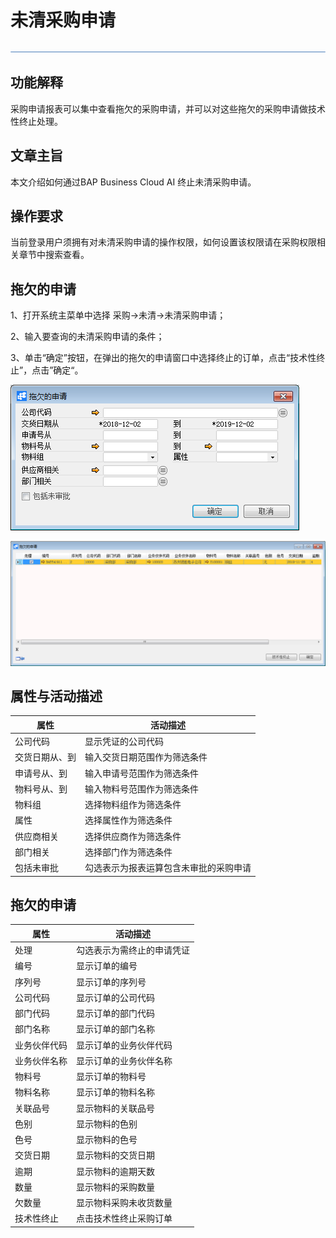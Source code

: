 # 未清采购申请 

![img](图片/横线.png)

## 功能解释 

采购申请报表可以集中查看拖欠的采购申请，并可以对这些拖欠的采购申请做技术性终止处理。 

## 文章主旨 

本文介绍如何通过BAP Business Cloud AI 终止未清采购申请。

## 操作要求 

当前登录用户须拥有对未清采购申请的操作权限，如何设置该权限请在采购权限相关章节中搜索查看。

## 拖欠的申请

1、打开系统主菜单中选择 采购->未清->未清采购申请；

2、输入要查询的未清采购申请的条件；

3、单击“确定”按钮，在弹出的拖欠的申请窗口中选择终止的订单，点击“技术性终止”，点击”确定“。

![image-20191202110733748](图片/未清采购申请1.png)

![image-20191202110905654](图片/未清采购申请2.png)

## 属性与活动描述 

| 属性       | 活动描述                   |
| ---------- | -------------------------- |
| 公司代码   | 显示凭证的公司代码         |
| 交货日期从、到 | 输入交货日期范围作为筛选条件 |
| 申请号从、到   | 输入申请号范围作为筛选条件   |
| 物料号从、到   | 输入物料号范围作为筛选条件         |
| 物料组     | 选择物料组作为筛选条件                 |
| 属性       | 选择属性作为筛选条件                   |
| 供应商相关 | 选择供应商作为筛选条件                 |
| 部门相关   | 选择部门作为筛选条件                   |
| 包括未审批 | 勾选表示为报表运算包含未审批的采购申请  |

## 拖欠的申请 

| 属性         | 活动描述                   |
| ------------ | -------------------------- |
| 处理         | 勾选表示为需终止的申请凭证 |
| 编号         | 显示订单的编号             |
| 序列号       | 显示订单的序列号           |
| 公司代码     | 显示订单的公司代码         |
| 部门代码     | 显示订单的部门代码         |
| 部门名称     | 显示订单的部门名称         |
| 业务伙伴代码 | 显示订单的业务伙伴代码     |
| 业务伙伴名称 | 显示订单的业务伙伴名称     |
| 物料号       | 显示订单的物料号           |
| 物料名称     | 显示订单的物料名称         |
| 关联品号     | 显示物料的关联品号         |
| 色别         | 显示物料的色别             |
| 色号         | 显示物料的色号             |
| 交货日期     | 显示物料的交货日期         |
| 逾期         | 显示物料的逾期天数             |
| 数量         | 显示物料的采购数量             |
| 欠数量  | 显示物料采购未收货数量           |    
 | 技术性终止  | 点击技术性终止采购订单           |   
